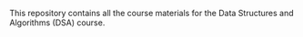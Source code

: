 This repository contains all the course materials for the Data Structures and Algorithms (DSA) course.

 